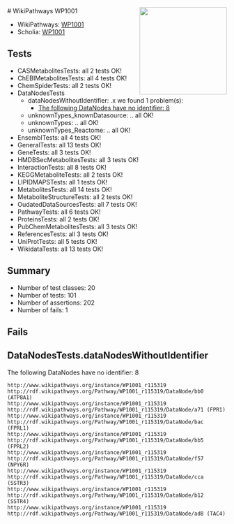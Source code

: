 <img style="float: right; width: 200px" src="https://upload.wikimedia.org/wikipedia/commons/thumb/8/83/Wplogo_with_text_500.png/640px-Wplogo_with_text_500.png" />
# WikiPathways WP1001

* WikiPathways: [WP1001](https://new.wikipathways.org/pathways/WP1001)
* Scholia: [WP1001](https://scholia.toolforge.org/wikipathways/WP1001)
## Tests
* CASMetabolitesTests: all 2 tests OK!
* ChEBIMetabolitesTests: all 4 tests OK!
* ChemSpiderTests: all 2 tests OK!
* DataNodesTests
    * dataNodesWithoutIdentifier: .x we found 1 problem(s):
        * [The following DataNodes have no identifier: 8](#d2d32fa7)
    * unknownTypes_knownDatasource: .. all OK!
    * unknownTypes: .. all OK!
    * unknownTypes_Reactome: .. all OK!
* EnsemblTests: all 4 tests OK!
* GeneralTests: all 13 tests OK!
* GeneTests: all 3 tests OK!
* HMDBSecMetabolitesTests: all 3 tests OK!
* InteractionTests: all 8 tests OK!
* KEGGMetaboliteTests: all 2 tests OK!
* LIPIDMAPSTests: all 1 tests OK!
* MetabolitesTests: all 14 tests OK!
* MetaboliteStructureTests: all 2 tests OK!
* OudatedDataSourcesTests: all 7 tests OK!
* PathwayTests: all 6 tests OK!
* ProteinsTests: all 2 tests OK!
* PubChemMetabolitesTests: all 3 tests OK!
* ReferencesTests: all 3 tests OK!
* UniProtTests: all 5 tests OK!
* WikidataTests: all 13 tests OK!


## Summary

* Number of test classes: 20
* Number of tests: 101
* Number of assertions: 202
* Number of fails: 1

## Fails

<a name="d2d32fa7" />

## DataNodesTests.dataNodesWithoutIdentifier

The following DataNodes have no identifier: 8
```
http://www.wikipathways.org/instance/WP1001_r115319 http://rdf.wikipathways.org/Pathway/WP1001_r115319/DataNode/bb0 (ATP8A1)
http://www.wikipathways.org/instance/WP1001_r115319 http://rdf.wikipathways.org/Pathway/WP1001_r115319/DataNode/a71 (FPR1)
http://www.wikipathways.org/instance/WP1001_r115319 http://rdf.wikipathways.org/Pathway/WP1001_r115319/DataNode/bac (FPRL1)
http://www.wikipathways.org/instance/WP1001_r115319 http://rdf.wikipathways.org/Pathway/WP1001_r115319/DataNode/bb5 (FPRL2)
http://www.wikipathways.org/instance/WP1001_r115319 http://rdf.wikipathways.org/Pathway/WP1001_r115319/DataNode/f57 (NPY6R)
http://www.wikipathways.org/instance/WP1001_r115319 http://rdf.wikipathways.org/Pathway/WP1001_r115319/DataNode/cca (SSTR3)
http://www.wikipathways.org/instance/WP1001_r115319 http://rdf.wikipathways.org/Pathway/WP1001_r115319/DataNode/b12 (SSTR4)
http://www.wikipathways.org/instance/WP1001_r115319 http://rdf.wikipathways.org/Pathway/WP1001_r115319/DataNode/ad8 (TAC4)
```

